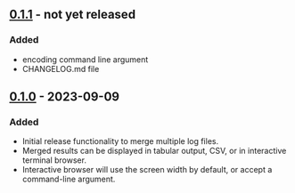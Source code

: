 ## [0.1.1] - not yet released

### Added

- encoding command line argument
- CHANGELOG.md file


## [0.1.0] - 2023-09-09

### Added

- Initial release functionality to merge multiple log files.
- Merged results can be displayed in tabular output, CSV, or in interactive terminal browser.
- Interactive browser will use the screen width by default, or accept a command-line argument.

[0.1.1]: https://github.com/ptmcg/log_merger/compare/v0.1.0...main
[0.1.0]: https://github.com/ptmcg/log_merger/releases/tag/v0.1.0
